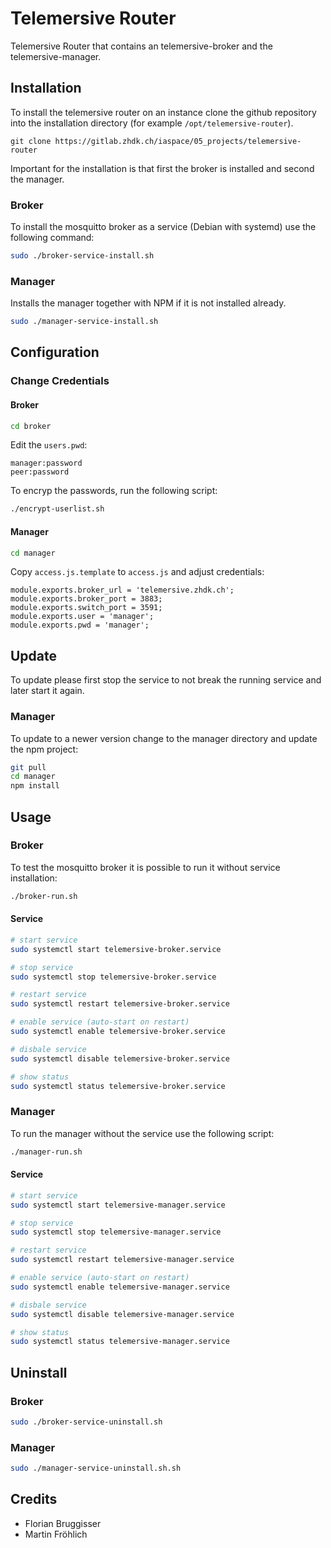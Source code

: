 # Telemersive Router

Telemersive Router that contains an telemersive-broker and the telemersive-manager.

## Installation
To install the telemersive router on an instance clone the github repository into the installation directory (for example `/opt/telemersive-router`).

```
git clone https://gitlab.zhdk.ch/iaspace/05_projects/telemersive-router
```

Important for the installation is that first the broker is installed and second the manager.

### Broker

To install the mosquitto broker as a service (Debian with systemd) use the following command:

```bash
sudo ./broker-service-install.sh
```
### Manager

Installs the manager together with NPM if it is not installed already.

```bash
sudo ./manager-service-install.sh
```

## Configuration

### Change Credentials

#### Broker

```bash
cd broker
```

Edit the `users.pwd`:

```
manager:password
peer:password
```

To encryp the passwords, run the following script:

```bash
./encrypt-userlist.sh
```

#### Manager

```bash
cd manager
```

Copy `access.js.template` to `access.js` and adjust credentials:

```
module.exports.broker_url = 'telemersive.zhdk.ch';
module.exports.broker_port = 3883;
module.exports.switch_port = 3591;
module.exports.user = 'manager';
module.exports.pwd = 'manager';
```

## Update

To update please first stop the service to not break the running service and later start it again.

### Manager

To update to a newer version change to the manager directory and update the npm project:

```bash
git pull
cd manager
npm install
```

## Usage

### Broker

To test the mosquitto broker it is possible to run it without service installation:

```bash
./broker-run.sh
```

#### Service

```bash
# start service
sudo systemctl start telemersive-broker.service

# stop service
sudo systemctl stop telemersive-broker.service

# restart service
sudo systemctl restart telemersive-broker.service

# enable service (auto-start on restart)
sudo systemctl enable telemersive-broker.service

# disbale service
sudo systemctl disable telemersive-broker.service

# show status
sudo systemctl status telemersive-broker.service
```

### Manager

To run the manager without the service use the following script:

```bash
./manager-run.sh
```

#### Service

```bash
# start service
sudo systemctl start telemersive-manager.service

# stop service
sudo systemctl stop telemersive-manager.service

# restart service
sudo systemctl restart telemersive-manager.service

# enable service (auto-start on restart)
sudo systemctl enable telemersive-manager.service

# disbale service
sudo systemctl disable telemersive-manager.service

# show status
sudo systemctl status telemersive-manager.service
```

## Uninstall

### Broker

```bash
sudo ./broker-service-uninstall.sh
```

### Manager

```bash
sudo ./manager-service-uninstall.sh.sh
```

## Credits

- Florian Bruggisser
- Martin Fröhlich
